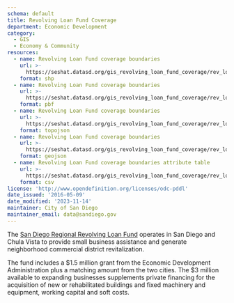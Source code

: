 ```yaml
---
schema: default
title: Revolving Loan Fund Coverage
department: Economic Development
category:
  - GIS
  - Economy & Community
resources:
  - name: Revolving Loan Fund coverage boundaries
    url: >-
      https://seshat.datasd.org/gis_revolving_loan_fund_coverage/rev_loan_datasd.zip
    format: shp
  - name: Revolving Loan Fund coverage boundaries
    url: >-
      https://seshat.datasd.org/gis_revolving_loan_fund_coverage/rev_loan_datasd.pbf
    format: pbf
  - name: Revolving Loan Fund coverage boundaries
    url: >-
      https://seshat.datasd.org/gis_revolving_loan_fund_coverage/rev_loan_datasd.topo.json
    format: topojson
  - name: Revolving Loan Fund coverage boundaries
    url: >-
      https://seshat.datasd.org/gis_revolving_loan_fund_coverage/rev_loan_datasd.geojson
    format: geojson
  - name: Revolving Loan Fund coverage boundaries attribute table
    url: >-
      https://seshat.datasd.org/gis_revolving_loan_fund_coverage/rev_loan_datasd.csv
    format: csv
license: 'http://www.opendefinition.org/licenses/odc-pddl'
date_issued: '2016-05-09'
date_modified: '2023-11-14'
maintainer: City of San Diego
maintainer_email: data@sandiego.gov
---
```

The <a href="https://www.sandiego.gov/economic-development/business/financing/" target="_blank" rel="noopener">San Diego Regional Revolving Loan Fund</a> operates in San Diego and Chula Vista to provide small business assistance and generate neighborhood commercial district revitalization.
<!--more-->

The fund includes a $1.5 million grant from the Economic Development Administration plus a matching amount from the two cities. The $3 million available to expanding businesses supplements private financing for the acquisition of new or rehabilitated buildings and fixed machinery and equipment, working capital and soft costs.
